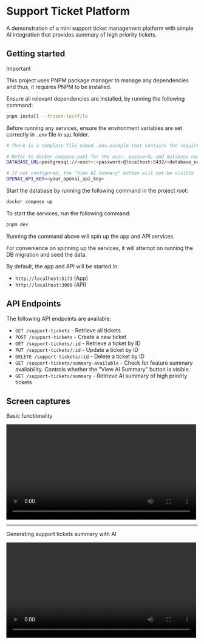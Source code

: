 # Support Ticket Platform

A demonstration of a mini support ticket management platform with simple AI integration that provides
summary of high priority tickets.

## Getting started

> [!IMPORTANT]
> This project uses PNPM package manager to manage any dependencies
> and thus, it requires PNPM to be installed.

Ensure all relevant dependencies are installed, by running the following command:

```sh
pnpm install --frozen-lockfile
```

Before running any services, ensure the environment variables are set correctly in `.env` file in `api` folder.

```sh
# There is a template file named .env.example that contains the required environment variables in api folder.

# Refer to docker-compose.yaml for the user, password, and database name as configured in the docker-compose.yaml file
DATABASE_URL=postgresql://<user>:<password>@localhost:5432/<database_name>

# If not configured, the "View AI Summary" button will not be visible
OPENAI_API_KEY=<your_openai_api_key>
```

Start the database by running the following command in the project root:

```sh
docker compose up
```

To start the services, run the following command:

```sh
pnpm dev
```

Running the command above will spin up the app and API services.

For convenience on spinning up the services, it will attempt on running the DB migration and seed the data.

By default, the app and API will be started in:
- `http://localhost:5173` (App)
- `http://localhost:3000` (API)

## API Endpoints

The following API endpoints are available:

- `GET /support-tickets` - Retrieve all tickets
- `POST /support-tickets` - Create a new ticket
- `GET /support-tickets/:id` - Retrieve a ticket by ID
- `PUT /support-tickets/:id` - Update a ticket by ID
- `DELETE /support-tickets/:id` - Delete a ticket by ID
- `GET /support-tickets/summary-available` - Check for feature summary availability. Controls whether the "View AI Summary" button is visible.
- `GET /support-tickets/summary` - Retrieve AI summary of high priority tickets

## Screen captures

Basic functionality

<video src="assets/basic-functionality-overview.mp4" width="500px"></video>

---

Generating support tickets summary with AI

<video src="assets/generate-summary-with-ai.mp4" width="500px"></video>

